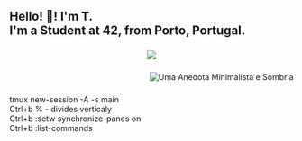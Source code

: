 <h2 align="left">Hello! 👋! I'm T.<br>I'm a Student at 42, from Porto, Portugal.</h2>

###

<div align="center">
  <img src="https://profile-counter.glitch.me/CreaTico6/count.svg?"  />
</div>

###

<div align="right">
  <img src="https://readme-jokes.vercel.app/api?hide_border=false" alt="Uma Anedota Minimalista e Sombria"/>
<br>
</div>

###
tmux new-session -A -s main<br>
Ctrl+b % - divides verticaly<br>
Ctrl+b :setw synchronize-panes on<br>
Ctrl+b :list-commands

###
